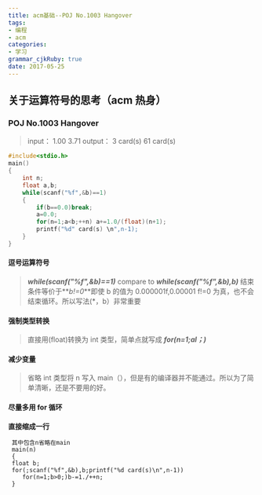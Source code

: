 ```yaml
---
title: acm基础--POJ No.1003 Hangover
tags: 
- 编程
- acm
categories: 
- 学习
grammar_cjkRuby: true
date: 2017-05-25
---
```


## 关于运算符号的思考（acm 热身）

### POJ No.1003 Hangover

> input：
> 1.00
> 3.71
> output：
> 3 card(s)
> 61 card(s)

<!--more-->

```cpp c
#include<stdio.h>
main()
{
    int n;
    float a,b;
    while(scanf("%f",&b)==1)
    {
    	if(b==0.0)break;
    	a=0.0;
    	for(n=1;a<b;++n) a+=1.0/(float)(n+1);
    	printf("%d" card(s) \n",n-1);
    }
}
```

#### 逗号运算符号

> **_while(scanf("%f",&b)==1)_**
> compare to
> **_while(scanf("%f",&b),b)_**
> 结束条件等价于**_b!=0_**即使 b 的值为 0.000001f,0.00001
> f!=0 为真，也不会结束循环。所以写法(\*，b）非常重要

#### 强制类型转换

> 直接用(float)转换为 int 类型，简单点就写成
> **_for(n=1;al；)_**

#### 减少变量

> 省略 int 类型将 n 写入 main（），但是有的编译器并不能通过。所以为了简单清晰，还是不要用的好。

#### 尽量多用 for 循环

**直接缩成一行**

```
 其中包含n省略在main
 main(n)
 {
 float b;
 for(;scanf("%f",&b),b;printf("%d card(s)\n",n-1))
 	for(n=1;b>0;)b-=1./++n;
 }
```
